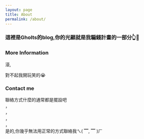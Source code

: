 ```yaml
---
layout: page
title: About
permalink: /about/
---
```


### 這裡是Gholts的blog,你的光顧就是我騙錢計畫的一部分👆🥸 ###


### More Information

滾,  




對不起我開玩笑的😭

### Contact me

聯絡方式什麼的通常都是擺設吧  
，  
，  
，  
，  
是的,你幾乎無法用正常的方式聯絡我ㄟ( ▔, ▔ )ㄏ

